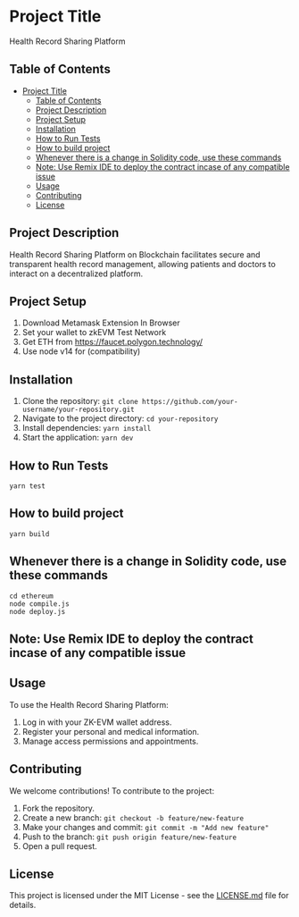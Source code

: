 # Project Title
Health Record Sharing Platform

## Table of Contents
- [Project Title](#project-title)
  - [Table of Contents](#table-of-contents)
  - [Project Description](#project-description)
  - [Project Setup](#project-setup)
  - [Installation](#installation)
  - [How to Run Tests](#how-to-run-tests)
  - [How to build project](#how-to-build-project)
  - [Whenever there is a change in Solidity code, use these commands](#whenever-there-is-a-change-in-solidity-code-use-these-commands)
  - [Note: Use Remix IDE to deploy the contract incase of any compatible issue](#note-use-remix-ide-to-deploy-the-contract-incase-of-any-compatible-issue)
  - [Usage](#usage)
  - [Contributing](#contributing)
  - [License](#license)

## Project Description

Health Record Sharing Platform on Blockchain facilitates secure and transparent health record management, allowing patients and doctors to interact on a decentralized
platform.

## Project Setup

1. Download Metamask Extension In Browser
2. Set your wallet to zkEVM Test Network
3. Get ETH from https://faucet.polygon.technology/
4. Use node v14 for (compatibility)

## Installation

1. Clone the repository: `git clone https://github.com/your-username/your-repository.git`
2. Navigate to the project directory: `cd your-repository`
3. Install dependencies: `yarn install`
4. Start the application: `yarn dev`


## How to Run Tests
```
yarn test
```

## How to build project
```
yarn build

```

## Whenever there is a change in Solidity code, use these commands
```
cd ethereum
node compile.js
node deploy.js 
```
## Note: Use Remix IDE to deploy the contract incase of any compatible issue

## Usage

To use the Health Record Sharing Platform:
1. Log in with your ZK-EVM wallet address.
2. Register your personal and medical information.
3. Manage access permissions and appointments.


## Contributing

We welcome contributions! To contribute to the project:

1. Fork the repository.
2. Create a new branch: `git checkout -b feature/new-feature`
3. Make your changes and commit: `git commit -m "Add new feature"`
4. Push to the branch: `git push origin feature/new-feature`
5. Open a pull request.


## License

This project is licensed under the MIT License - see the [LICENSE.md](LICENSE.md) file for details.
